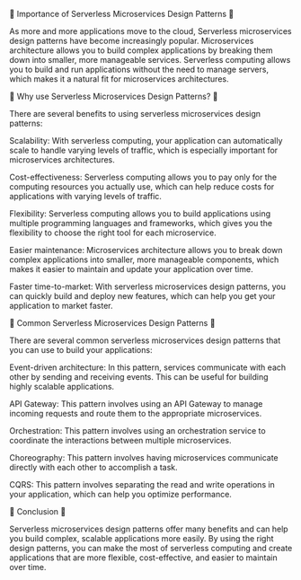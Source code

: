 <!-- @format -->

🚀 Importance of Serverless Microservices Design Patterns 🚀

As more and more applications move to the cloud, Serverless microservices design patterns have become increasingly popular. Microservices architecture allows you to build complex applications by breaking them down into smaller, more manageable services. Serverless computing allows you to build and run applications without the need to manage servers, which makes it a natural fit for microservices architectures.

🎯 Why use Serverless Microservices Design Patterns? 🎯

There are several benefits to using serverless microservices design patterns:

Scalability: With serverless computing, your application can automatically scale to handle varying levels of traffic, which is especially important for microservices architectures.

Cost-effectiveness: Serverless computing allows you to pay only for the computing resources you actually use, which can help reduce costs for applications with varying levels of traffic.

Flexibility: Serverless computing allows you to build applications using multiple programming languages and frameworks, which gives you the flexibility to choose the right tool for each microservice.

Easier maintenance: Microservices architecture allows you to break down complex applications into smaller, more manageable components, which makes it easier to maintain and update your application over time.

Faster time-to-market: With serverless microservices design patterns, you can quickly build and deploy new features, which can help you get your application to market faster.

🔨 Common Serverless Microservices Design Patterns 🔨

There are several common serverless microservices design patterns that you can use to build your applications:

Event-driven architecture: In this pattern, services communicate with each other by sending and receiving events. This can be useful for building highly scalable applications.

API Gateway: This pattern involves using an API Gateway to manage incoming requests and route them to the appropriate microservices.

Orchestration: This pattern involves using an orchestration service to coordinate the interactions between multiple microservices.

Choreography: This pattern involves having microservices communicate directly with each other to accomplish a task.

CQRS: This pattern involves separating the read and write operations in your application, which can help you optimize performance.

🌟 Conclusion 🌟

Serverless microservices design patterns offer many benefits and can help you build complex, scalable applications more easily. By using the right design patterns, you can make the most of serverless computing and create applications that are more flexible, cost-effective, and easier to maintain over time.
